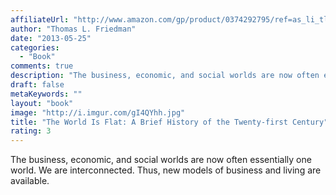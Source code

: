 ```yaml
---
affiliateUrl: "http://www.amazon.com/gp/product/0374292795/ref=as_li_tl?ie=UTF8&camp=1789&creative=390957&creativeASIN=0374292795&linkCode=as2&tag=jaktre-20&linkId=HXI5LYTACYZECR2W"
author: "Thomas L. Friedman"
date: "2013-05-25"
categories:
  - "Book"
comments: true
description: "The business, economic, and social worlds are now often essentially one world.  We are interconnected.  Thus, new models of business and living are av"
draft: false
metaKeywords: ""
layout: "book"
image: "http://i.imgur.com/gI4QYhh.jpg"
title: "The World Is Flat: A Brief History of the Twenty-first Century"
rating: 3
---
```


The business, economic, and social worlds are now often essentially one world.  We are interconnected.  Thus, new models of business and living are available.
